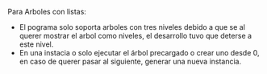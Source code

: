 Para Arboles con listas:
- El pograma solo soporta arboles con tres niveles debido a que se al querer mostrar el arbol como niveles, el desarrollo 
  tuvo que deterse a este nivel.
- En una instacia o solo ejecutar el árbol precargado o crear uno desde 0, en caso de querer pasar al siguiente, generar una nueva
  instancia.

